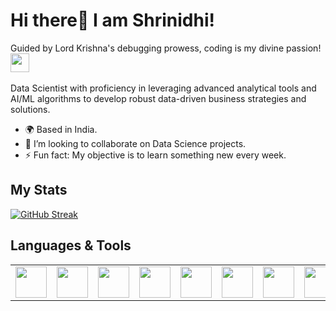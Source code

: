 # Hi there👋 I am Shrinidhi!
Guided by Lord Krishna's debugging prowess, coding is my divine passion! <img src="https://media.giphy.com/media/WUlplcMpOCEmTGBtBW/giphy.gif" width="30">
<br> <br>
Data Scientist with proficiency in leveraging advanced analytical tools and AI/ML algorithms to develop robust data-driven business strategies and solutions.
- 🌍 Based in India.
- 🤝 I’m looking to collaborate on Data Science projects.
- ⚡ Fun fact: My objective is to learn something new every week.


##  My Stats 
 [![GitHub Streak](http://github-readme-streak-stats.herokuapp.com?user=Shrinidhi1)](https://git.io/streak-stats)
 <br>
 <!--
 <img src="https://github-readme-stats.vercel.app/api?username=Shrinidhi1&show_icons=true&theme=dark"/>
 -->

## Languages & Tools
<table>
    <tbody>
        <tr>
            <!-- C -->
            <td>
            <img height="50" src="https://user-images.githubusercontent.com/83594754/209468878-62bb16b3-f548-48d1-ac9d-10c87cfc23d9.svg" />
            </a></td>
            <!-- C++ -->
            <td>
            <img height="50" src="https://user-images.githubusercontent.com/83594754/209468876-7d05ea6b-8ff2-4419-8dbf-2462634c431a.svg" />
            </a></td>
            <!-- Python -->
            <td>
            <img height="50" src="https://user-images.githubusercontent.com/83594754/209468879-6d185143-c679-484c-9efd-98762695fb56.svg" />
            </a></td>
            <!-- R -->
            <td>
            <img height="50" src="https://user-images.githubusercontent.com/83594754/209468880-bce760c9-0e82-41b0-837c-b0222b89ce51.png" />
            </a></td>
            <td>
             <img height="50" src="https://github.com/Shrinidhi1/Shrinidhi1/assets/83594754/a2508dee-f739-4128-a5b0-1364eb755972"/>
            </a></td>
            <td>
            <img height="50" src="https://github.com/Shrinidhi1/Shrinidhi1/assets/83594754/1c69634d-39bd-401f-bb41-41288507ca16"/>
            </a></td>
            <td>
             <img height="50" src="https://github.com/Shrinidhi1/Shrinidhi1/assets/83594754/fcd363a0-c882-443d-be9f-43ccd1bb07d7"/>
            </a></td>
            <td>
            <img height="50" src="https://user-images.githubusercontent.com/83594754/209468882-3b2cd28d-a0bb-4f9c-a6f1-da5d2c0fdb37.svg"/>
            </a></td>
            <td>
            <img height="50" src="https://user-images.githubusercontent.com/83594754/209468881-3afd7acc-b607-4620-b610-183fe1312cc6.svg" />
            </a></td>
            <td>
            <img height="50" src="https://user-images.githubusercontent.com/83594754/209468884-6cf801a5-f8c9-4805-94c4-205e71809eba.svg"/>
            </a></td>
            <td>
            <img height="50" src="https://user-images.githubusercontent.com/83594754/209468885-7e0a4115-e8ee-43e5-a67c-08ac46c9ce8c.svg"/>
            </a></td>
        </tr>
    </tbody>
</table>
